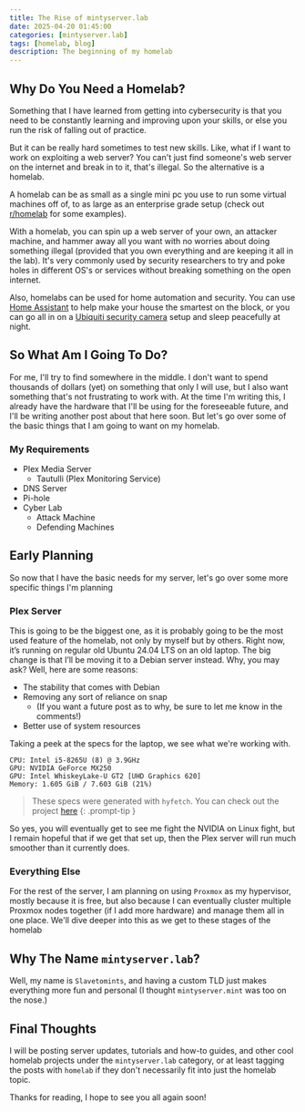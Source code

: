 ```yaml
---
title: The Rise of mintyserver.lab
date: 2025-04-20 01:45:00
categories: [mintyserver.lab]
tags: [homelab, blog]
description: The beginning of my homelab
---
```

## Why Do You Need a Homelab?
Something that I have learned from getting into cybersecurity is that you need to be constantly learning and improving upon your skills, or else you run the risk of falling out of practice. 

But it can be really hard sometimes to test new skills. Like, what if I want to work on exploiting a web server? You can't just find someone's web server on the internet and break in to it, that's illegal. So the alternative is a homelab.

A homelab can be as small as a single mini pc you use to run some virtual machines off of, to as large as an enterprise grade setup (check out [r/homelab](https://www.reddit.com/r/homelab/top/?t=all) for some examples). 

With a homelab, you can spin up a web server of your own, an attacker machine, and hammer away all you want with no worries about doing something illegal (provided that you own everything and are keeping it all in the lab). It's very commonly used by security researchers to try and poke holes in different OS's or services without breaking something on the open internet.

Also, homelabs can be used for home automation and security. You can use [Home Assistant](https://www.home-assistant.io/) to help make your house the smartest on the block, or you can go all in on a [Ubiquiti security camera](https://ui.com/us/en/camera-security) setup and sleep peacefully at night.


## So What Am I Going To Do?

For me, I'll try to find somewhere in the middle. I don't want to spend thousands of dollars (yet) on something that only I will use, but I also want something that's not frustrating to work with. At the time I'm writing this, I already have the hardware that I'll be using for the foreseeable future, and I'll be writing another post about that here soon. But let's go over some of the basic things that I am going to want on my homelab.

### My Requirements
- Plex Media Server
	- Tautulli (Plex Monitoring Service)
- DNS Server
- Pi-hole
- Cyber Lab
	- Attack Machine
	- Defending Machines

## Early Planning
So now that I have the basic needs for my server, let's go over some more specific things I'm planning

### Plex Server
This is going to be the biggest one, as it is probably going to be the most used feature of the homelab, not only by myself but by others. Right now, it’s running on regular old Ubuntu 24.04 LTS on an old laptop. The big change is that I’ll be moving it to a Debian server instead. Why, you may ask? Well, here are some reasons:
- The stability that comes with Debian
- Removing any sort of reliance on snap
	- (If you want a future post as to why, be sure to let me know in the comments!)
- Better use of system resources

Taking a peek at the specs for the laptop, we see what we're working with.
```terminal
CPU: Intel i5-8265U (8) @ 3.9GHz
GPU: NVIDIA GeForce MX250
GPU: Intel WhiskeyLake-U GT2 [UHD Graphics 620]
Memory: 1.605 GiB / 7.603 GiB (21%)
```
> These specs were generated with `hyfetch`. You can check out the project [here](https://github.com/hykilpikonna/hyfetch)
{: .prompt-tip }

So yes, you will eventually get to see me fight the NVIDIA on Linux fight, but I remain hopeful that if we get that set up, then the Plex server will run much smoother than it currently does.

### Everything Else
For the rest of the server, I am planning on using `Proxmox` as my hypervisor, mostly because it is free, but also because I can eventually cluster multiple Proxmox nodes together (if I add more hardware) and manage them all in one place. We'll dive deeper into this as we get to these stages of the homelab 


## Why The Name `mintyserver.lab`?
Well, my name is `Slavetomints`, and having a custom TLD just makes everything more fun and personal (I thought `mintyserver.mint` was too on the nose.)

## Final Thoughts
I will be posting server updates, tutorials and how-to guides, and other cool homelab projects under the `mintyserver.lab` category, or at least tagging the posts with `homelab` if they don't necessarily fit into just the homelab topic. 

Thanks for reading, I hope to see you all again soon! 

